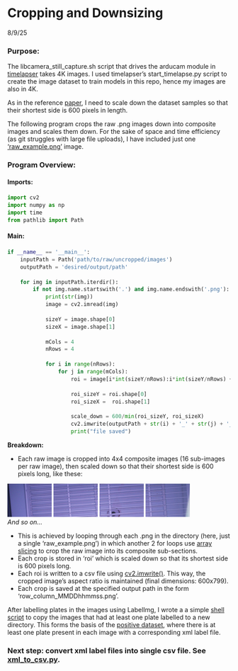 # Cropping and Downsizing

8/9/25

### Purpose:

The libcamera_still_capture.sh script that drives the arducam module in
[timelapser](https://github.com/SamuelClucas/SC_TSL_09092024_timelapser)
takes 4K images. I used timelapser’s start_timelapse.py script to create
the image dataset to train models in this repo, hence my images are also
in 4K.  

As in the reference [paper](https://arxiv.org/pdf/1506.01497), I need to
scale down the dataset samples so that their shortest side is 600 pixels
in length.  

The following program crops the raw .png images down into composite
images and scales them down. For the sake of space and time efficiency
(as git struggles with large file uploads), I have included just one
[‘raw_example.png’](images/raw_example.png) image.  

### Program Overview:

#### Imports:

``` python
import cv2
import numpy as np
import time
from pathlib import Path
```

#### Main:

``` python
if __name__ == '__main__':
    inputPath = Path('path/to/raw/uncropped/images')
    outputPath = 'desired/output/path'

    for img in inputPath.iterdir():
        if not img.name.startswith('.') and img.name.endswith('.png'):
            print(str(img))
            image = cv2.imread(img)

            sizeY = image.shape[0]
            sizeX = image.shape[1]
            
            mCols = 4
            nRows = 4

            for i in range(nRows):
                for j in range(mCols):
                    roi = image[i*int(sizeY/nRows):i*int(sizeY/nRows) + int(sizeY/nRows) , j*int(sizeX/mCols):j*int(sizeX/mCols) + int(sizeX/mCols)]

                    roi_sizeY = roi.shape[0]
                    roi_sizeX =  roi.shape[1]

                    scale_down = 600/min(roi_sizeY, roi_sizeX)
                    cv2.imwrite(outputPath + str(i) + '_' + str(j) + '_' + img.name, cv2.resize(roi, None, fx = scale_down, fy = scale_down, interpolation = cv2.INTER_LINEAR))
                    print("file saved")
```

**Breakdown:**  
- Each raw image is cropped into 4x4 composite images (16 sub-images per
raw image), then scaled down so that their shortest side is 600 pixels
long, like these:

<img src="images/downsized/0_0_raw_example.png" width="100"
alt="image" />
<img src="images/downsized/0_1_raw_example.png" width="100"
alt="image" />
<img src="images/downsized/0_2_raw_example.png" width="100"
alt="image" />
<img src="images/downsized/0_3_raw_example.png" width="100"
alt="image" />  
*And so on…*  

- This is achieved by looping through each .png in the directory (here,
  just a single ‘raw_example.png’) in which another 2 for loops use
  [array
  slicing](https://www.w3schools.com/python/numpy/numpy_array_slicing.asp)
  to crop the raw image into its composite sub-sections.
- Each crop is stored in ‘roi’ which is scaled down so that its shortest
  side is 600 pixels long.
- Each roi is written to a csv file using
  [cv2.imwrite()](https://www.geeksforgeeks.org/python-opencv-cv2-imwrite-method/).
  This way, the cropped image’s aspect ratio is maintained (final
  dimensions: 600x799).
- Each crop is saved at the specified output path in the form
  ‘row_column_MMDDhhmmss.png’.

After labelling plates in the images using LabelImg, I wrote a a simple
[shell script](delete_unlabelled.sh) to copy the images that had at
least one plate labelled to a new directory. This forms the basis of the
[positive dataset](../../../train/images/positives), where there is at
least one plate present in each image with a corresponding xml label
file.

### Next step: convert xml label files into single csv file. See [xml_to_csv.py](xml_to_csv.md).
